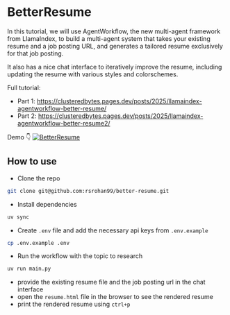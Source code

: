 # BetterResume

In this tutorial, we will use AgentWorkflow, the new multi-agent framework from LlamaIndex, to build a multi-agent system that takes your existing resume and a job posting URL, and generates a tailored resume exclusively for that job posting.

It also has a nice chat interface to iteratively improve the resume, including updating the resume with various styles and colorschemes.

Full tutorial:
- Part 1: https://clusteredbytes.pages.dev/posts/2025/llamaindex-agentworkflow-better-resume/
- Part 2: https://clusteredbytes.pages.dev/posts/2025/llamaindex-agentworkflow-better-resume2/

Demo 👇
[![BetterResume](https://img.youtube.com/vi/WAjuJKX95tI/maxresdefault.jpg)](https://www.youtube.com/watch?v=WAjuJKX95tI)

## How to use

- Clone the repo

```bash
git clone git@github.com:rsrohan99/better-resume.git
```

- Install dependencies

```bash
uv sync
```

- Create `.env` file and add the necessary api keys from `.env.example`

```bash
cp .env.example .env
```

- Run the workflow with the topic to research

```bash
uv run main.py
```

- provide the existing resume file and the job posting url in the chat interface
- open the `resume.html` file in the browser to see the rendered resume
- print the rendered resume using `ctrl+p`
